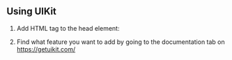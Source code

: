 ## Using UIKit

 1. Add HTML tag to the head element:
<link rel="stylesheet" href="https://cdnjs.cloudflare.com/ajax/libs/uikit/3.5.4/css/uikit.min.css" />
<script src="https://cdnjs.cloudflare.com/ajax/libs/uikit/3.5.4/js/uikit.min.js"></script>

2. Find what feature you want to add by going to the documentation tab on https://getuikit.com/ 

